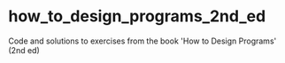 # how_to_design_programs_2nd_ed
Code and solutions to exercises from the book 'How to Design Programs' (2nd ed)
